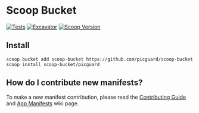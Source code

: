# Scoop Bucket

[![Tests](https://github.com/picguard/scoop-bucket/actions/workflows/ci.yml/badge.svg)](https://github.com/picguard/scoop-bucket/actions/workflows/ci.yml)
[![Excavator](https://github.com/picguard/scoop-bucket/actions/workflows/excavator.yml/badge.svg)](https://github.com/picguard/scoop-bucket/actions/workflows/excavator.yml)
[![Scoop Version](https://img.shields.io/scoop/v/picguard?bucket=https%3A%2F%2Fgithub.com%2Fpicguard%2Fscoop-bucket)](https://scoop.sh/#/apps?q=picguard&o=false&id=74c4587b5220f5a5e022639df5c1eb6330aa8dd4)

## Install

```pwsh
scoop bucket add scoop-bucket https://github.com/picguard/scoop-bucket
scoop install scoop-bucket/picguard
```

## How do I contribute new manifests?

To make a new manifest contribution, please read the [Contributing
Guide](https://github.com/ScoopInstaller/.github/blob/main/.github/CONTRIBUTING.md)
and [App Manifests](https://github.com/ScoopInstaller/Scoop/wiki/App-Manifests)
wiki page.

